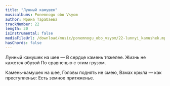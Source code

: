 ```yaml
---
title: "Лунный камушек"
musicalbums: Ponemnogu obo Vsyom
author: Ирина Тарабаева
trackNumber: 22
length: 30
isInstrumental: false
mediaFileUrl: /download/music/ponemnogu_obo_vsyom/22-lunnyi_kamushek.mp3
hasChords: false
---
```


Лунный камушек на шее —
В сердце камень тяжелее.
Жизнь не кажется обузой
По сравненью с этим грузом.

Камень-камушек на шее,
Головы поднять не смею,
Взмах крыла — как преступленье:
Есть земное притяженье.
